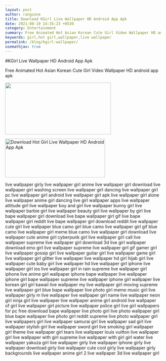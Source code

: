 ```yaml
---
layout: post
author: rangzone
title: Download KGirl Live Wallpaper HD Android App Apk
date: 2021-08-10 14:35:23 +0530
category: Entertainment
summary: Free Animated Hot Asian Korean Cute Girl Video Wallpaper HD android app apk
keywords: girl,hot girl,wallpaper,live wallpaper
permalink: /blog/kgirl-wallpaper/
usemathjax: true
---
```

#KGirl Live Wallpaper HD Android App Apk

Free Animated Hot Asian Korean Cute Girl Video Wallpaper HD android app apk

<img src="https://play-lh.googleusercontent.com/dVqDK_yX1Lw1yJ3TzskwIAgQoXp5zW8Ia6h3CxNs0b_RMK55FCC_XhVXAa8PhE7ThsZe=w720-h310-rw" width="342" height="167"/>
 
<a href="https://play.google.com/store/apps/details?id=freeanimated.asiankorean.hotgirlvideo.livewallpapers" target="_blank"><img alt="Download Hot Girl Live Wallpaper HD Android App Apk" src="https://i.ibb.co/nnQBHcj/google-play-badge.png" width="323" height="125"></a>

live wallpaper girly live wallpaper girl anime live wallpaper girl download live wallpaper girl washing screen live wallpaper girl dancing live wallpaper girl pc live wallpaper girl android live wallpaper girl apk live wallpaper girl alone live wallpaper anime girl dancing live girl wallpaper apps live wallpaper attitude girl live wallpaper boy and girl live wallpaper bunny girl live wallpaper barbie girl live wallpaper beauty girl live wallpaper by girl live bape wallpaper girl download live bape wallpaper girl gif live bape wallpaper girl reddit live bape wallpaper girl download reddit live wallpaper cute girl live wallpaper blue camo girl blue camo live wallpaper girl gif blue camo live wallpaper girl meme blue camo live wallpaper girl download live wallpaper cute anime girl cyberpunk girl live wallpaper girl call live wallpaper supreme live wallpaper girl download 3d live girl wallpaper download emo girl live wallpaper supreme live wallpaper girl gif gamer girl live wallpaper gossip girl live wallpaper guitar girl live wallpaper game girl live wallpaper girl glitter live wallpaper live wallpaper hd girl hijab girl live wallpaper cute baby girl live wallpaper hd live wallpaper girl iphone live wallpaper girl ios live wallpaper girl in rain supreme live wallpaper girl iphone live anime girl wallpaper iphone bape wallpaper live wallpaper iphone girl bape wallpaper supreme live wallpaper iphone girl wallpaper live korean girl girl kawaii live wallpaper my live wallpaper girl moving supreme live wallpaper girl blue bape wallpaper live photo girl meme music girl live wallpaper girly m live wallpaper live wallpaper girl name live wallpaper neon girl ninja girl live wallpaper live wallpaper anime girl android live wallpaper of girl live wallpaper girl picture live wallpaper police girl live girl wallpapers for pc free download bape wallpaper live photo girl live photo wallpaper girl blue bape wallpaper live photo girl reddit supreme live photo wallpaper girl live wallpapers girl live wallpaper samurai girl live wallpaper sad girl live wallpaper stylish girl live wallpaper sword girl live smoking girl wallpaper girl theme live wallpaper girl tears live wallpaper louis vuitton live wallpaper girl live wallpaper with girl supreme live wallpaper with girl girl water live wallpaper yakuza girl live wallpaper girly live wallpaper iphone girly live wallpaper download girly live wallpaper cute cool girly live wallpaper girly backgrounds live wallpaper anime girl 2 live wallpaper 3d live wallpaper girl
